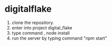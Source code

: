 # digitalflake

1. clone the repository.
2. enter into project digital_flake
3. type command , node install
4. run the server by typing command "npm start"
   
